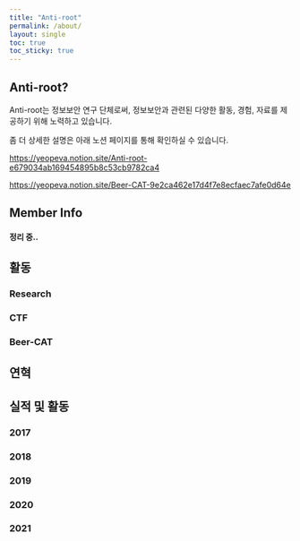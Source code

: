 ```yaml
---
title: "Anti-root"
permalink: /about/
layout: single
toc: true
toc_sticky: true
---
```


## Anti-root?

Anti-root는 정보보안 연구 단체로써, 정보보안과 관련된 다양한 활동, 경험, 자료를 제공하기 위해 노력하고 있습니다.

좀 더 상세한 설명은 아래 노션 페이지를 통해 확인하실 수 있습니다.

https://yeopeva.notion.site/Anti-root-e679034ab169454895b8c53cb9782ca4

https://yeopeva.notion.site/Beer-CAT-9e2ca462e17d4f7e8ecfaec7afe0d64e

## Member Info

#### 정리 중..


## 활동 

### Research 

### CTF

### Beer-CAT 


## 연혁 


## 실적 및 활동

### 2017

### 2018

### 2019

### 2020

### 2021